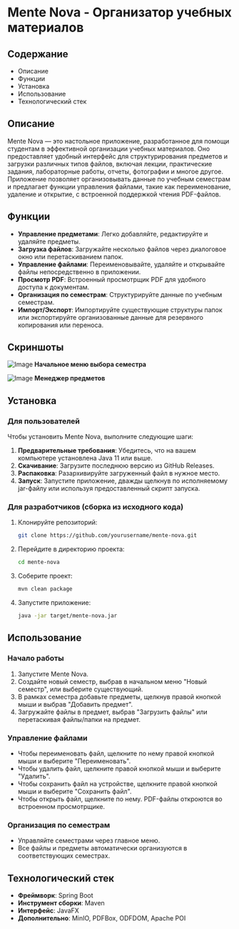 # Mente Nova - Организатор учебных материалов

## Содержание

- Описание
- Функции
- Установка
- Использование
- Технологический стек

## Описание

Mente Nova — это настольное приложение, разработанное для помощи студентам в эффективной организации учебных материалов. Оно предоставляет удобный интерфейс для структурирования предметов и загрузки различных типов файлов, включая лекции, практические задания, лабораторные работы, отчеты, фотографии и многое другое. Приложение позволяет организовывать данные по учебным семестрам и предлагает функции управления файлами, такие как переименование, удаление и открытие, с встроенной поддержкой чтения PDF-файлов.

## Функции

- **Управление предметами**: Легко добавляйте, редактируйте и удаляйте предметы.
- **Загрузка файлов**: Загружайте несколько файлов через диалоговое окно или перетаскиванием папок.
- **Управление файлами**: Переименовывайте, удаляйте и открывайте файлы непосредственно в приложении.
- **Просмотр PDF**: Встроенный просмотрщик PDF для удобного доступа к документам.
- **Организация по семестрам**: Структурируйте данные по учебным семестрам.
- **Импорт/Экспорт**: Импортируйте существующие структуры папок или экспортируйте организованные данные для резервного копирования или переноса.

## Скриншоты

![Image](https://github.com/user-attachments/assets/ed6e9381-d51a-41bc-954d-6e95eed5f65e)
**Начальное меню выбора семестра**

![Image](https://github.com/user-attachments/assets/843bd8a3-b2a0-4099-af1e-54ceff1c42f4)
**Менеджер предметов**

## Установка

### Для пользователей

Чтобы установить Mente Nova, выполните следующие шаги:

1. **Предварительные требования**: Убедитесь, что на вашем компьютере установлена Java 11 или выше.
2. **Скачивание**: Загрузите последнюю версию из GitHub Releases.
3. **Распаковка**: Разархивируйте загруженный файл в нужное место.
4. **Запуск**: Запустите приложение, дважды щелкнув по исполняемому jar-файлу или используя предоставленный скрипт запуска.

### Для разработчиков (сборка из исходного кода)

1. Клонируйте репозиторий:

   ```bash
   git clone https://github.com/yourusername/mente-nova.git
   ```
2. Перейдите в директорию проекта:

   ```bash
   cd mente-nova
   ```
3. Соберите проект:

   ```bash
   mvn clean package
   ```
4. Запустите приложение:

   ```bash
   java -jar target/mente-nova.jar
   ```

## Использование

### Начало работы

1. Запустите Mente Nova.
2. Создайте новый семестр, выбрав в начальном меню "Новый семестр", или выберите существующий.
3. В рамках семестра добавьте предметы, щелкнув правой кнопкой мыши и выбрав "Добавить предмет".
4. Загружайте файлы в предмет, выбрав "Загрузить файлы" или перетаскивая файлы/папки на предмет.

### Управление файлами

- Чтобы переименовать файл, щелкните по нему правой кнопкой мыши и выберите "Переименовать".
- Чтобы удалить файл, щелкните правой кнопкой мыши и выберите "Удалить".
- Чтобы сохранить файл на устройстве, щелкните правой кнопкой мыши и выберите "Сохранить файл".
- Чтобы открыть файл, щелкните по нему. PDF-файлы откроются во встроенном просмотрщике.

### Организация по семестрам

- Управляйте семестрами через главное меню.
- Все файлы и предметы автоматически организуются в соответствующих семестрах.

## Технологический стек

- **Фреймворк**: Spring Boot
- **Инструмент сборки**: Maven
- **Интерфейс**: JavaFX
- **Дополнительно**: MinIO, PDFBox, ODFDOM, Apache POI